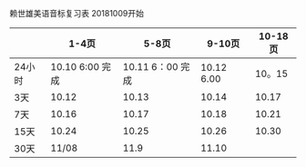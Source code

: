 赖世雄美语音标复习表
20181009开始

|  |1-4页  |5-8页|9-10页|10-18页|
|--------|--------|--|--|--|
|24小时|10.10 6:00 完成| 10.11 6：00 完成|10.12 6.00|10。15|
|3天|10.12| 10.13|10.14|10.17|
|7天|10.16|10.17|10.18|10.21|
|15天|10.24|10.25|10.26|10.30|
|30天|11/08|11.9|11.10||11.15|
